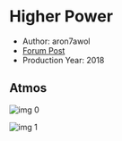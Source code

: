# Higher Power

* Author: aron7awol
* [Forum Post](https://www.avsforum.com/threads/bass-eq-for-filtered-movies.2995212/post-57109010)
* Production Year: 2018

## Atmos

![img 0](https://i.imgur.com/dKtYztI.jpg)

![img 1](https://i.imgur.com/K6JR5ao.jpg)


